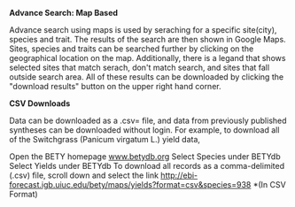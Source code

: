 **Advance Search: Map Based**

Advance search using maps is used by seraching for a specific site(city), species and trait. The results of the search are then shown in Google Maps. Sites, species and traits can be searched further by clicking on the geographical location on the map. Additionally, there is a legand that shows selected sites that  match serach, don't match search, and sites that fall outside search area. All of these results can be downloaded by clicking the "download results" button on the upper right hand corner. 

**CSV Downloads**

Data can be downloaded as a .csv= file, and data from previously published syntheses can be downloaded without login. For example, to download all of the Switchgrass (Panicum virgatum L.) yield data,

Open the BETY homepage www.betydb.org
Select Species under BETYdb
Select Yields under BETYdb
To download all records as a comma-delimited (.csv) file, scroll down and select the link http://ebi-forecast.igb.uiuc.edu/bety/maps/yields?format=csv&species=938 *(In CSV Format)